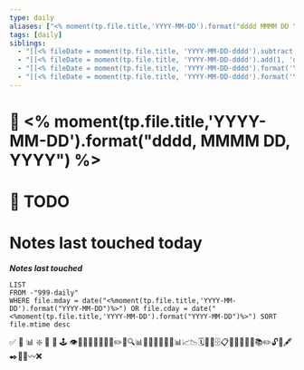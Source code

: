 ```yaml
---
type: daily
aliases: ["<% moment(tp.file.title,'YYYY-MM-DD').format("dddd MMMM DD YYYY") %>"]
tags: [daily]
siblings:
  - "[[<% fileDate = moment(tp.file.title, 'YYYY-MM-DD-dddd').subtract(1, 'd').format('YYYY-MM-DD-dddd') %>]]"
  - "[[<% fileDate = moment(tp.file.title, 'YYYY-MM-DD-dddd').add(1, 'd').format('YYYY-MM-DD-dddd') %>]]"
  - "[[<% fileDate = moment(tp.file.title, 'YYYY-MM-DD-dddd').format('YYYY-[W]ww') %>#<%tp.file.title%>|<% fileDate = moment(tp.file.title, 'YYYY-MM-DD-dddd').format('YYYY-[W]ww') %>]]"
  - "[[<% fileDate = moment(tp.file.title, 'YYYY-MM-DD-dddd').format('YYYY-MM-MMMM') %>]]"
---
```

# 📅 <% moment(tp.file.title,'YYYY-MM-DD').format("dddd, MMMM DD, YYYY") %>

# 📝 TODO




# Notes last touched today
***Notes last touched***
```dataview
LIST
FROM -"999-daily"
WHERE file.mday = date("<%moment(tp.file.title,'YYYY-MM-DD').format("YYYY-MM-DD")%>") OR file.cday = date("<%moment(tp.file.title,'YYYY-MM-DD').format("YYYY-MM-DD")%>") SORT file.mtime desc
```


 ✅ 🍊 📊 ❇️  🍱 📝 🕹 👁🧽🏹👩‍🌾🚶🏻‍♂️✏️📝🔍📊🏃🏻‍♂️📃📄🧾📊📈📉🗓📆📅🗄📋📎🔖📖📏📐📚✏️🔓🔎🖋✒️📁📂〰️❌